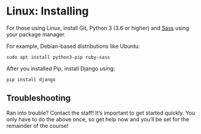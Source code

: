 # Linux: Installing

For those using Linux, install Git, Python 3 (3.6 or higher) and [Sass](https://sass-lang.com/) using your package manager.

For example, Debian-based distributions like Ubuntu:

    sudo apt install python3-pip ruby-sass

After you installed Pip, install Django using:

    pip install django

## Troubleshooting

Ran into trouble? Contact the staff! It’s important to get started quickly. You only have to do the above once, so get help now and you’ll be set for the remainder of the course!
